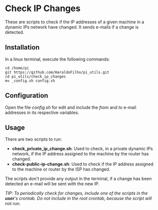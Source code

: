 # Check IP Changes

These are scripts to check if the IP addresses of a given machine in a dynamic IPs network have changed. It sends e-mails if a change is detected.

## Installation

In a linux terminal, execute the following commands:

```
cd /home/pi
git https://github.com/HaraldoFilho/pi_utils.git
cd pi_utils/check_ip_changes
mv _config.sh config.sh

```

## Configuration

Open the file _config.sh_ for edit and include the _from_ and _to_ e-mail addresses in its respective variables.

## Usage

There are two scripts to run:

- **check_private_ip_change.sh**: Used to check, in a private dynamic IPs network, if the IP address assigned to the machine by the router has changed.
- **check-public-ip-change.sh**: Used to check if the IP address assigned to the machine or router by the ISP has changed.

The scripts don't provide any output in the terminal, if a change has been detected an e-mail will be sent with the new IP.

_TIP: To periodically check for changes, include one of the scripts in the **user**'s crontab. Do not include in the root crontab, because the script will not run._

